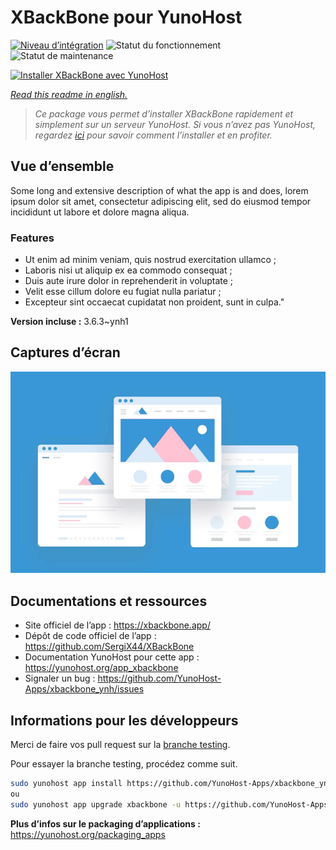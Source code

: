 <!--
N.B.: This README was automatically generated by https://github.com/YunoHost/apps/tree/master/tools/README-generator
It shall NOT be edited by hand.
-->

# XBackBone pour YunoHost

[![Niveau d’intégration](https://dash.yunohost.org/integration/xbackbone.svg)](https://dash.yunohost.org/appci/app/xbackbone) ![Statut du fonctionnement](https://ci-apps.yunohost.org/ci/badges/xbackbone.status.svg) ![Statut de maintenance](https://ci-apps.yunohost.org/ci/badges/xbackbone.maintain.svg)

[![Installer XBackBone avec YunoHost](https://install-app.yunohost.org/install-with-yunohost.svg)](https://install-app.yunohost.org/?app=xbackbone)

*[Read this readme in english.](./README.md)*

> *Ce package vous permet d’installer XBackBone rapidement et simplement sur un serveur YunoHost.
Si vous n’avez pas YunoHost, regardez [ici](https://yunohost.org/#/install) pour savoir comment l’installer et en profiter.*

## Vue d’ensemble

Some long and extensive description of what the app is and does, lorem ipsum dolor sit amet, consectetur adipiscing elit, sed do eiusmod tempor incididunt ut labore et dolore magna aliqua.

### Features

- Ut enim ad minim veniam, quis nostrud exercitation ullamco ;
- Laboris nisi ut aliquip ex ea commodo consequat ;
- Duis aute irure dolor in reprehenderit in voluptate ;
- Velit esse cillum dolore eu fugiat nulla pariatur ;
- Excepteur sint occaecat cupidatat non proident, sunt in culpa."


**Version incluse :** 3.6.3~ynh1

## Captures d’écran

![Capture d’écran de XBackBone](./doc/screenshots/example.jpg)

## Documentations et ressources

* Site officiel de l’app : <https://xbackbone.app/>
* Dépôt de code officiel de l’app : <https://github.com/SergiX44/XBackBone>
* Documentation YunoHost pour cette app : <https://yunohost.org/app_xbackbone>
* Signaler un bug : <https://github.com/YunoHost-Apps/xbackbone_ynh/issues>

## Informations pour les développeurs

Merci de faire vos pull request sur la [branche testing](https://github.com/YunoHost-Apps/xbackbone_ynh/tree/testing).

Pour essayer la branche testing, procédez comme suit.

``` bash
sudo yunohost app install https://github.com/YunoHost-Apps/xbackbone_ynh/tree/testing --debug
ou
sudo yunohost app upgrade xbackbone -u https://github.com/YunoHost-Apps/xbackbone_ynh/tree/testing --debug
```

**Plus d’infos sur le packaging d’applications :** <https://yunohost.org/packaging_apps>